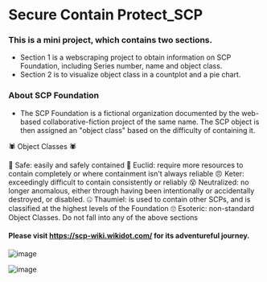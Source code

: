 # Secure Contain Protect_SCP
### This is a mini project, which contains two sections. 
- Section 1 is a webscraping project to obtain information on SCP Foundation, including Series number, name and object class. 
- Section 2 is to visualize object class in a countplot and a pie chart. 
 
### About SCP Foundation
- The SCP Foundation is a fictional organization documented by the web-based collaborative-fiction project of the same name. The SCP object is then assigned an "object class" based on the difficulty of containing it.  

🕷  Object Classes 🕷

🙂 Safe: easily and safely contained
🤔 Euclid: require more resources to contain completely or where containment isn't always reliable
😣 Keter: exceedingly difficult to contain consistently or reliably 
😵 Neutralized: no longer anomalous, either through having been intentionally or accidentally destroyed, or disabled.
🤐 Thaumiel: is used to contain other SCPs, and is classified at the highest levels of the Foundation
🙄 Esoteric: non-standard Object Classes. Do not fall into any of the above sections

#### Please visit https://scp-wiki.wikidot.com/ for its adventureful journey.

![image](https://user-images.githubusercontent.com/59931296/131261131-1abda099-9ae7-42e7-ba9f-d0a94d91cb48.png)

![image](https://user-images.githubusercontent.com/59931296/131523189-c80c44da-000f-4290-bbb2-76b10f570eeb.png)





